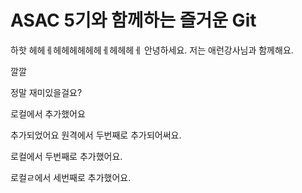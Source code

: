# ASAC 5기와 함께하는 즐거운 Git
하핫 헤헤ㅔ헤헤헤헤헤헤ㅔ헤헤헤ㅔ
안녕하세요. 저는 애런강사님과  함께해요.

깔깔

정말 재미있을걸요?


로컬에서 추가했어요

추가되었어요
원격에서 두번째로 추가되어써요.

로컬에서 두번째로 추가했어요.

로컬ㄹ에서 세번째로 추가했어요.

